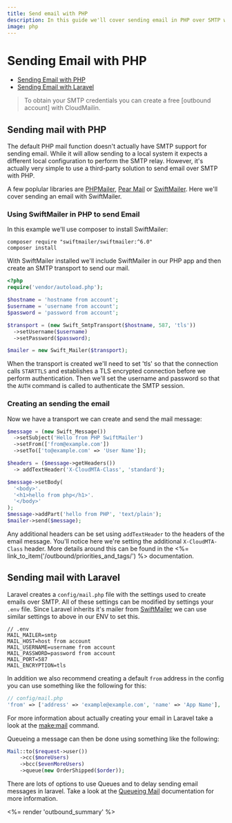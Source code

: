 ```yaml
---
title: Send email with PHP
description: In this guide we'll cover sending email in PHP over SMTP with CloudMailin.
image: php
---
```


# Sending Email with PHP

* [Sending Email with PHP](#sending-mail-with-php)
* [Sending Email with Laravel](#sending-mail-with-laravel)

> To obtain your SMTP credentials you can create a free [outbound account] with CloudMailin.

## Sending mail with PHP

The default PHP mail function doesn't actually have SMTP support for sending email.
While it will allow sending to a local system it expects a different local configuration to perform
the SMTP relay.
However, it's actually very simple to use a third-party solution to send email over SMTP with PHP.

A few poplular libraries are [PHPMailer], [Pear Mail] or [SwiftMailer]. Here we'll cover sending an
email with SwiftMailer.

### Using SwiftMailer in PHP to send Email

In this example we'll use composer to install SwiftMailer:

```shell
composer require "swiftmailer/swiftmailer:^6.0"
composer install
```

With SwiftMailer installed we'll include SwiftMailer in our PHP app and then create an SMTP
transport to send our mail.

```php
<?php
require('vendor/autoload.php');

$hostname = 'hostname from account';
$username = 'username from account';
$password = 'password from account';

$transport = (new Swift_SmtpTransport($hostname, 587, 'tls'))
  ->setUsername($username)
  ->setPassword($password);

$mailer = new Swift_Mailer($transport);

```

When the transport is created we'll need to set 'tls' so that the connection calls `STARTTLS` and
establishes a TLS encrypted connection before we perform authentication. Then we'll set the username
and password so that the `AUTH` command is called to authenticate the SMTP session.

### Creating an sending the email

Now we have a transport we can create and send the mail message:

```php
$message = (new Swift_Message())
  ->setSubject('Hello from PHP SwiftMailer')
  ->setFrom(['from@example.com'])
  ->setTo(['to@example.com' => 'User Name']);

$headers = ($message->getHeaders())
  -> addTextHeader('X-CloudMTA-Class', 'standard');

$message->setBody(
  '<body>'.
  '<h1>hello from php</h1>'.
  '</body>'
);
$message->addPart('hello from PHP', 'text/plain');
$mailer->send($message);
```

Any additional headers can be set using `addTextHeader` to the headers of the email message.
You'll notice here we're setting the additional `X-CloudMTA-Class` header.
More details around this can be found in the <%= link_to_item('/outbound/priorities_and_tags/') %>
documentation.

## Sending mail with Laravel

Laravel creates a `config/mail.php` file with the settings used to create emails over SMTP.
All of these settings can be modified by settings your `.env` file. Since Laravel inherits it's
mailer from [SwiftMailer] we can use similar settings to above in our ENV to set this.

```shell
// .env
MAIL_MAILER=smtp
MAIL_HOST=host from account
MAIL_USERNAME=username from account
MAIL_PASSWORD=password from account
MAIL_PORT=587
MAIL_ENCRYPTION=tls
```

In addition we also recommend creating a default `from` address in the config you can use something
like the following for this:

```php
// config/mail.php
'from' => ['address' => 'example@example.com', 'name' => 'App Name'],
```

For more information about actually creating your email in Laravel take a look at the
[make:mail] command.

Queueing a message can then be done using something like the following:

```php
Mail::to($request->user())
    ->cc($moreUsers)
    ->bcc($evenMoreUsers)
    ->queue(new OrderShipped($order));
```

There are lots of options to use Queues and to delay sending email messages in laravel. Take a look
at the [Queueing Mail] documentation for more information.

<%= render 'outbound_summary' %>

[PHPMailer]: https://github.com/PHPMailer/PHPMailer
[Pear Mail]: https://pear.php.net/manual/en/package.mail.mail.send.php
[SwiftMailer]: https://swiftmailer.symfony.com/docs
[SwiftMailer encrypted SMTP]: https://swiftmailer.symfony.com/docs/sending.html#encrypted-smtp
[make:mail]: https://laravel.com/docs/7.x/mail#generating-mailables
[Queueing Mail]: https://laravel.com/docs/7.x/mail#queueing-mail
